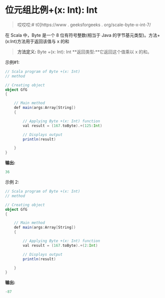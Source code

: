 # 位元组比例+(x: Int): Int

> 哎哎哎:# t0]https://www . geeksforgeeks . org/scale-byte-x-int-7/

在 Scala 中，Byte 是一个 8 位有符号整数(相当于 Java 的字节基元类型)。方法+(x:Int)方法用于返回该值与 x 的和

> **方法定义:** Byte +(x: Int): Int
> **返回类型:**它返回这个值乘以 x 的和。

示例#1:

```scala
// Scala program of Byte +(x: Int)
// method 

// Creating object 
object GfG 
{ 

    // Main method 
    def main(args:Array[String]) 
    { 

        // Applying Byte +(x: Int) function 
        val result = (167.toByte).+(125:Int) 

        // Displays output 
        println(result) 

    } 
} 
```

**输出:**

```scala
36
```

示例 2:

```scala
// Scala program of Byte +(x: Int)
// method 

// Creating object 
object GfG 
{ 

    // Main method 
    def main(args:Array[String]) 
    { 

        // Applying Byte +(x: Int) function 
        val result = (167.toByte).+(2:Int) 

        // Displays output 
        println(result) 

    } 
} 
```

**输出:**

```scala
-87
```